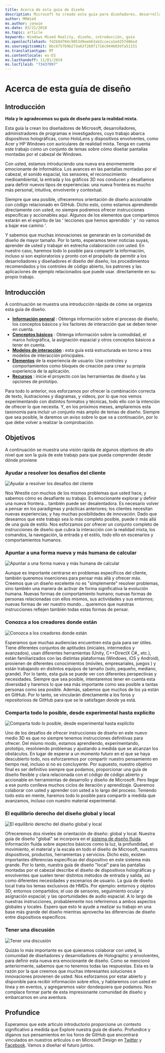```yaml
---
title: Acerca de esta guía de diseño
description: Microsoft ha creado esta guía para diseñadores, desarrolladores, administradores de programas e investigadores, cuyo trabajo abarca dispositivos holográficos (por ejemplo, HoloLens) y envolventes (por ejemplo, los cascos Windows Mixed Reality de Acer y HP).
author: MRWied
ms.author: jonwie
ms.date: 03/21/2018
ms.topic: article
keywords: Windows Mixed Reality, diseño, introducción, guía
ms.openlocfilehash: fd2b8d704c9053d9eeb63ab2cceca1e4257d86ed
ms.sourcegitcommit: 6bc6757b9b273a63f260f1716c944603dfa51151
ms.translationtype: MT
ms.contentlocale: es-ES
ms.lasthandoff: 11/01/2019
ms.locfileid: "73437097"
---
```

# <a name="about-this-design-guidance"></a>Acerca de esta guía de diseño

## <a name="introduction"></a>Introducción

**Hola y le agradecemos su guía de diseño para la realidad mixta.**

Esta guía la crean los diseñadores de Microsoft, desarrolladores, administradores de programas e investigadores, cuyo trabajo abarca dispositivos holográficas, como HoloLens y dispositivos envolventes, como Acer y HP Windows con auriculares de realidad mixta. Tenga en cuenta este trabajo como un conjunto de temas sobre cómo diseñar pantallas montadas por el cabezal de Windows.

Con usted, estamos introduciendo una nueva era enormemente emocionante de informática. Los avances en las pantallas montadas por el cabezal, el sonido espacial, los sensores, el reconocimiento medioambiental, la entrada y los gráficos 3D nos conducen y desafiamos para definir nuevos tipos de experiencias: una nueva frontera es mucho más personal, intuitiva, envolvente y contextual.

Siempre que sea posible, ofreceremos orientación de diseño accionable con código relacionado en GitHub. Dicho esto, como estamos aprendiendo directamente con usted, no siempre podremos ofrecer instrucciones específicas y accionables aquí. Algunos de los elementos que compartimos estarán en el espíritu de las ' lecciones que hemos aprendido ' y ' no vamos a bajar ese camino '.

Y sabemos que muchas innovaciones se generarán en la comunidad de diseño de mayor tamaño. Por lo tanto, esperamos tener noticias suyas, aprender de usted y trabajar en estrecha colaboración con usted. En nuestro caso, haremos todo lo posible para compartir la información, incluso si son exploratorios y pronto con el propósito de permitir a los desarrolladores y diseñadores el diseño del diseño, los procedimientos recomendados y los controles de código abierto, los patrones y las aplicaciones de ejemplo relacionados que puede usar. directamente en su propio trabajo.

## <a name="overview"></a>Introducción

A continuación se muestra una introducción rápida de cómo se organiza esta guía de diseño. 
* **[Información general](design.md)** : Obtenga información sobre el proceso de diseño, los conceptos básicos y los factores de interacción que se deben tener en cuenta.
* **[Conceptos básicos](core-concepts-landingpage.md)** : Obtenga información sobre la comodidad, el marco holográfica, la asignación espacial y otros conceptos básicos a tener en cuenta.
* **[Modelos de interacción](interaction-fundamentals.md)** : esta guía está estructurada en torno a tres modelos de interacción principales.
* **[Elementos](app-patterns-landingpage.md)** de la experiencia de usuario: Use controles y comportamientos como bloques de creación para crear su propia experiencia de la aplicación.
* **[Recursos](design.md#choose-a-prototyping-option)** : inicie el proyecto con las herramientas de diseño y las opciones de prototipo.

Para todo lo anterior, nos esforzamos por ofrecer la combinación correcta de texto, ilustraciones y diagramas, y vídeos, por lo que nos vemos experimentando con distintos formatos y técnicas, todo ello con la intención de ofrecer lo que necesita. Y, en los próximos meses, ampliaremos esta taxonomía para incluir un conjunto más amplio de temas de diseño. Siempre que sea posible, le daremos un aviso sobre lo que va a continuación, por lo que debe volver a realizar la comprobación.

## <a name="objectives"></a>Objetivos

A continuación se muestra una visión rápida de algunos objetivos de alto nivel que son la guía de este trabajo para que pueda comprender desde dónde proviene

### <a name="help-solve-customer-challenges"></a>Ayudar a resolver los desafíos del cliente

![Ayudar a resolver los desafíos del cliente](images/500px-fix-a-broken-switch-with-hololens.jpg) <br>

Nos Wrestle con muchos de los mismos problemas que usted hace, y sabemos cómo es desafiante su trabajo. Es emocionante explorar y definir una nueva frontera... también puede ser desalentadora. Es necesario volver a pensar en los paradigmas y prácticas anteriores; los clientes necesitan nuevas experiencias; y hay muchas posibilidades de innovación. Dado que deseamos que este trabajo sea lo más completo posible, puede ir más allá de una guía de estilo. Nos esforzamos por ofrecer un conjunto completo de instrucciones de diseño que cubra la interacción con la realidad mixta, los comandos, la navegación, la entrada y el estilo, todo ello en escenarios y comportamientos humanos. 

### <a name="point-the-way-towards-a-new-more-human-way-of-computing"></a>Apuntar a una forma nueva y más humana de calcular

![Apuntar a una forma nueva y más humana de calcular](images/500px-man-and-women-with-holograph-on-table.png)<br>

Aunque es importante centrarse en problemas específicos del cliente, también queremos inserciones para pensar más allá y ofrecer más. Creemos que un diseño excelente no es "simplemente" resolver problemas, sino también una manera de activar de forma significativa la evolución humana. Nuevas formas de comportamiento humano; nuevas formas de personas relacionadas con ellos mismos, sus actividades y sus entornos; nuevas formas de ver nuestro mundo... queremos que nuestras instrucciones reflejen también todas estas formas de pensar. 

### <a name="meet-creators-where-they-are"></a>Conozca a los creadores donde están

![Conozca a los creadores donde están](images/500px-creators.jpg) <br>

Esperamos que muchas audiencias encuentren esta guía para ser útiles. Tiene diferentes conjuntos de aptitudes (iniciales, intermedios y avanzados), usan diferentes herramientas (Unity, C++DirectX C#,, etc.), están familiarizados con las distintas plataformas (Windows, iOS y Android), provienen de diferentes conocimientos (móviles, empresariales, juegos ) y están trabajando en distintos equipos de tamaño (solo, pequeño, mediano, grande). Por lo tanto, esta guía se puede ver con diferentes perspectivas y necesidades. Siempre que sea posible, intentaremos tener en cuenta esta diversidad y haremos lo que sea más importante como sea posible a tantas personas como sea posible. Además, sabemos que muchos de los ya están en GitHub. Por lo tanto, se vincularán directamente a los foros y repositorioss de GitHub para que se le satisfagan donde ya está. 

### <a name="share-as-much-as-possible-from-experimental-to-explicit"></a>Comparta todo lo posible, desde experimental hasta explícito

![Comparta todo lo posible, desde experimental hasta explícito](images/500px-man-playinggame.jpg) <br>

Uno de los desafíos de ofrecer instrucciones de diseño en este nuevo medio 3D es que no siempre tenemos instrucciones definitivas para ofrecer. Del mismo modo, estamos aprendiendo, experimentando, prototipo, resolviendo problemas y ajustando a medida que se alcanzan los obstáculos. En lugar de esperar a un momento futuro en el que se haya descubierto todo, nos esforzaremos por compartir nuestro pensamiento en tiempo real, incluso si no es concluyente. Por supuesto, nuestro objetivo final es ser definitivo siempre que podamos, proporcionar una guía de diseño flexible y clara relacionada con el código de código abierto y accionable en herramientas de desarrollo y diseño de Microsoft. Pero llegar a ese punto conlleva muchos ciclos de iteración y aprendizaje. Queremos colaborar con usted y aprender con usted a lo largo del proceso. Teniendo todo esto en mente, haremos todo lo posible para compartir a medida que avanzamos, incluso con nuestro material experimental. 

### <a name="the-right-balance-of-global-and-local-design"></a>El equilibrio derecho del diseño global y local

![El equilibrio derecho del diseño global y local](images/500px-fluentdesign.jpg) <br>

Ofreceremos dos niveles de orientación de diseño: global y local. Nuestra guía de diseño "global" se incorpora en el [sistema de diseño fluida](https://fluent.microsoft.com). Información fluida sobre aspectos básicos como la luz, la profundidad, el movimiento, el material y la escala en todo el diseño de Microsoft, nuestros dispositivos, productos, herramientas y servicios. Dicho esto, existen importantes diferencias específicas del dispositivo en este sistema más grande. Por lo tanto, nuestra guía de diseño "local" para las pantallas montadas por el cabezal describe el diseño de dispositivos holográficas y envolventes que suelen tener distintos métodos de entrada y salida, así como diferentes necesidades y escenarios de usuario. La guía de diseño local trata los temas exclusivos de HMDs. Por ejemplo: entornos y objetos 3D; entornos compartidos; el uso de sensores, seguimiento ocular y asignación espacial; y las oportunidades de audio espacial. A lo largo de nuestras instrucciones, probablemente nos referiremos a ambos aspectos globales y locales. Espero que esto le ayude a realizar su trabajo en una base más grande del diseño mientras aprovecha las diferencias de diseño entre dispositivos específicos.

### <a name="have-a-discussion"></a>Tener una discusión

![Tener una discusión](images/500px-share.jpg) <br>

Quizás lo más importante es que quieramos colaborar con usted, la comunidad de diseñadores y desarrolladores de Holographic y envolventes, para definir esta nueva era emocionante de diseño. Como se mencionó anteriormente, sabemos que no tenemos todas las respuestas. Esta es la razón por la que creemos que muchas interesantes soluciones e innovaciones provienen de usted. Nos esforzamos por estar abierto y disponible para recibir información sobre ellos, y hablaremos con usted en línea y en eventos, y agregaremos valor dondequiera que podamos. Nos complace formar parte de esta impresionante comunidad de diseño y embarcarnos en una aventura. 

## <a name="please-dive-in"></a>Profundice

Esperamos que este artículo introductorio proporcione un contexto significativo a medida que Explore nuestra guía de diseño. Profundice y díganos sus pensamientos en los foros de GitHub que encontrará vinculados en nuestros artículos o en Microsoft Design en [Twitter](https://twitter.com/MicrosoftDesign) y [Facebook](https://www.facebook.com/microsoftdesign/). Vamos a diseñar el futuro juntos.
